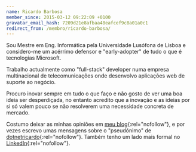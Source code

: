 ```yaml
---
name: Ricardo Barbosa
member_since: 2015-03-12 09:22:09 +0100
gravatar_email_hash: 7209d21e8afbaa48eafcef9c8a01a0c1
redirect_from: /membro/ricardo-barbosa/
---
```

Sou Mestre em Eng. Informática pela Universidade Lusófona de Lisboa e considero-me um acérrimo defensor e "early-adopter" de tudo o que é tecnologias Microsoft.

Trabalho actualmente como "full-stack" developer numa empresa multinacional de telecomunicações onde desenvolvo aplicações web de suporte ao negócio.

Procuro inovar sempre em tudo o que faço e não gosto de ver uma boa ideia ser desperdiçada, no entanto acredito que a inovação e as ideias por si só valem pouco se não resolverem uma necessidade concreta de mercado.

Costumo deixar as minhas opiniões em [meu blog][1]{:rel="nofollow"}, e por vezes escrevo umas mensagens sobre o "pseudónimo" de [dotnetricardo][2]{:rel="nofollow"}. Também tenho um lado mais formal no [LinkedIn][3]{:rel="nofollow"}.

[1]: https://dotnetricardo.wordpress.com
[2]: https://twitter.com/dotnetricardo
[3]: https://www.linkedin.com/in/ricardo-barbosa-291b6118

